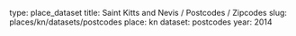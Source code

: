 type: place_dataset
title: Saint Kitts and Nevis / Postcodes / Zipcodes
slug: places/kn/datasets/postcodes
place: kn
dataset: postcodes
year: 2014
